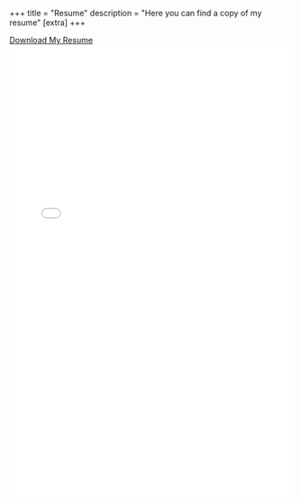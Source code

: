 +++
title = "Resume"
description = "Here you can find a copy of my resume"
[extra] 
+++


<!-- <div class="colored buttons centered">
 <a href="files/resume.pdf" download> Download Resume</a>
</div>
<iframe src="files/resume.pdf" width="100%" height="600px"></iframe> -->

<div class="colored buttons centered">
<a href="/files/dariakot_resume.pdf" download class="download-button">Download My Resume</a>
</div>

<iframe src="/files/dariakot_resume.pdf" width="100%" height="800px" style="border: none;"></iframe>

